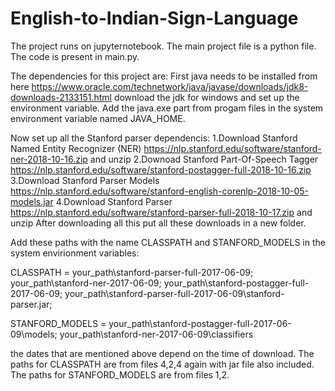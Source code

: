 # English-to-Indian-Sign-Language
The project runs on jupyternotebook.
The main project file is a python file.
The code is present in main.py. 

The dependencies for this project are:
First java needs to be installed from here https://www.oracle.com/technetwork/java/javase/downloads/jdk8-downloads-2133151.html
download the jdk for windows and set up the environment variable.
Add the java.exe part from progam files in the system environment variable named JAVA_HOME.

Now set up all the Stanford parser dependencis:
1.Download Stanford Named Entity Recognizer (NER) https://nlp.stanford.edu/software/stanford-ner-2018-10-16.zip and unzip
2.Downoad Stanford Part-Of-Speech Tagger https://nlp.stanford.edu/software/stanford-postagger-full-2018-10-16.zip
3.Download Stanford Parser Models https://nlp.stanford.edu/software/stanford-english-corenlp-2018-10-05-models.jar
4.Download Stanford Parser https://nlp.stanford.edu/software/stanford-parser-full-2018-10-17.zip and unzip
After downloading all this put all these downloads in a new folder.

Add these paths with the name CLASSPATH and STANFORD_MODELS in the system envirionment variables:

CLASSPATH = your_path\stanford-parser-full-2017-06-09; your_path\stanford-ner-2017-06-09; your_path\stanford-postagger-full-2017-06-09; your_path\stanford-parser-full-2017-06-09\stanford-parser.jar;

STANFORD_MODELS = your_path\stanford-postagger-full-2017-06-09\models; your_path\stanford-ner-2017-06-09\classifiers

the dates that are mentioned above depend on the time of download. The paths for CLASSPATH are from files 4,2,4 again with jar file also included.
The paths for STANFORD_MODELS are from files 1,2.
